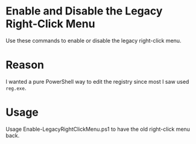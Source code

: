 # Enable and Disable the Legacy Right-Click Menu

Use these commands to enable or disable the legacy right-click menu.

# Reason

I wanted a pure PowerShell way to edit the registry since most I saw used `reg.exe`.

# Usage

Usage Enable-LegacyRightClickMenu.ps1 to have the old right-click menu back.